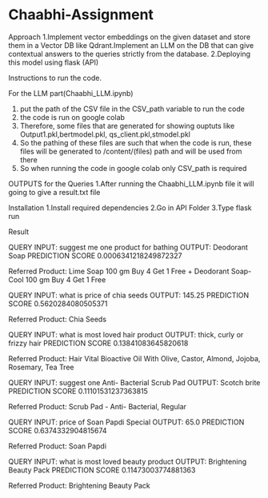 # Chaabhi-Assignment

Approach
1.Implement vector embeddings on the given dataset and store them in a Vector DB
like Qdrant.Implement an LLM on the DB that can give contextual answers to the queries
strictly from the database.
2.Deploying this model using flask (API)


Instructions to run the code.

For the LLM part(Chaabhi_LLM.ipynb)
1. put the path of the CSV file in the CSV_path variable to run the code
2. the code is run on google colab
3. Therefore, some files that are generated for showing ouptuts like Output1.pkl,bertmodel.pkl, qs_client.pkl,stmodel.pkl
4. So the pathing of these files are  such that when the code is run, these files will be generated to /content/(files) path and will be used from there
5. So when running the code in google colab only CSV_path is required 

OUTPUTS for the Queries
1.After running the Chaabhi_LLM.ipynb file it will going to give a result.txt file

Installation
1.Install required dependencies
2.Go in API Folder
3.Type flask run 

Result

QUERY INPUT: suggest me one product for bathing
OUTPUT: Deodorant Soap 
PREDICTION SCORE 0.0006341218249872327

Referred Product: Lime Soap 100 gm Buy 4 Get 1 Free + Deodorant Soap- Cool 100 gm Buy 4 Get 1 Free



QUERY INPUT: what is price of chia seeds
OUTPUT: 145.25 
PREDICTION SCORE 0.5620284080505371

Referred Product: Chia Seeds



QUERY INPUT: what is most loved hair product
OUTPUT: thick, curly or frizzy hair 
PREDICTION SCORE 0.13841083645820618

Referred Product: Hair Vital Bioactive Oil With Olive, Castor, Almond, Jojoba, Rosemary, Tea Tree



QUERY INPUT: suggest one  Anti- Bacterial Scrub Pad
OUTPUT: Scotch brite 
PREDICTION SCORE 0.11101531237363815

Referred Product: Scrub Pad - Anti- Bacterial, Regular



QUERY INPUT: price of Soan Papdi Special
OUTPUT: 65.0 
PREDICTION SCORE 0.6374332904815674

Referred Product: Soan Papdi



QUERY INPUT: what is most loved beauty product
OUTPUT: Brightening Beauty Pack 
PREDICTION SCORE 0.11473003774881363

Referred Product: Brightening Beauty Pack
